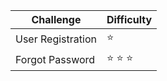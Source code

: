 | Challenge	| Difficulty |
| ----- | ----- |
| User Registration | :star: |
| Forgot Password | :star: :star: :star: |
